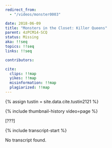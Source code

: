 ```yaml
---
redirect_from:
  - "/videos/monster0003"

date: 2018-06-09
title: "Monsters in the Closet: Killer Queens"
parent: 4zPCM14-SCQ
status: Missing
aka: !!seq
topics: !!seq
links: !!seq

contributors:

cite:
  clips: !!map
  yikes: !!map
  misinformation: !!map
  plagiarized: !!map
---
```

{% assign tustin = site.data.cite.tustin2121 %}

<compare>
{% include thumbnail-history video=page %}
<credits class="desc">

[???]

</credits>
</compare>

{% include transcript-start %}

No transcript found.